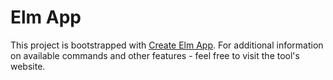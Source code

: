 # Elm App

This project is bootstrapped with [Create Elm App](https://github.com/halfzebra/create-elm-app). For additional information on available commands and other features - feel free to visit the tool's website.

